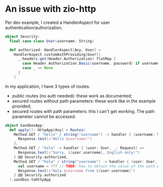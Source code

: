 # An issue with zio-http

Per dev example, I created a HandlerAspect for user authentication/authorization.

```scala 3
object Security:
  final case class User(username: String)

  def authorized: HandlerAspect[Any, User] =
    HandlerAspect.customAuthProviding[User](
      _.headers.get(Header.Authorization) flatMap {
        case Header.Authorization.Basic(username, password) if username.reverse == password => Some(User(username))
        case _ => None
      }
    )
```

In my application, I have 3 types of routes:
- public routes (no auth needed): these work as documented;
- secured routes without path parameters: these work like in the example provided;
- secured routes with path parameters: this I can't get working. The path parameter cannot be accessed.

```scala 3
object SandboxApp:
  def apply(): HttpApp[Any] = Routes(
    Method.GET / "hello" / string("username") -> handler { (username: String, _: Request) =>
      Response.text(s"Hello $username!")
    },
    Method.GET / "hola" -> handler { (user: User, _: Request) =>
      Response.text(s"Sorry, ${user.username}, English only!")
    } @@ Security.authorized,
    Method.GET / "hola" / string("username") -> handler { (user: User, _: Request) =>
      val username = ??? // TODO: how to obtain the value of the path parameter?
      Response.text(s"Hola $username from ${user.username}")
    } @@ Security.authorized
  ).sandbox.toHttpApp
```